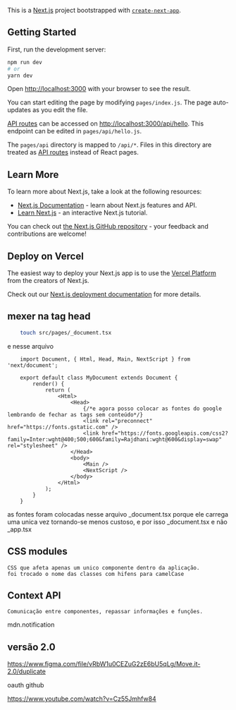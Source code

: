 This is a [Next.js](https://nextjs.org/) project bootstrapped with [`create-next-app`](https://github.com/vercel/next.js/tree/canary/packages/create-next-app).

## Getting Started

First, run the development server:

```bash
npm run dev
# or
yarn dev
```

Open [http://localhost:3000](http://localhost:3000) with your browser to see the result.

You can start editing the page by modifying `pages/index.js`. The page auto-updates as you edit the file.

[API routes](https://nextjs.org/docs/api-routes/introduction) can be accessed on [http://localhost:3000/api/hello](http://localhost:3000/api/hello). This endpoint can be edited in `pages/api/hello.js`.

The `pages/api` directory is mapped to `/api/*`. Files in this directory are treated as [API routes](https://nextjs.org/docs/api-routes/introduction) instead of React pages.

## Learn More

To learn more about Next.js, take a look at the following resources:

- [Next.js Documentation](https://nextjs.org/docs) - learn about Next.js features and API.
- [Learn Next.js](https://nextjs.org/learn) - an interactive Next.js tutorial.

You can check out [the Next.js GitHub repository](https://github.com/vercel/next.js/) - your feedback and contributions are welcome!

## Deploy on Vercel

The easiest way to deploy your Next.js app is to use the [Vercel Platform](https://vercel.com/new?utm_medium=default-template&filter=next.js&utm_source=create-next-app&utm_campaign=create-next-app-readme) from the creators of Next.js.

Check out our [Next.js deployment documentation](https://nextjs.org/docs/deployment) for more details.


## mexer na tag head

```bash
    touch src/pages/_document.tsx

```

e nesse arquivo

```code
    import Document, { Html, Head, Main, NextScript } from 'next/document';

    export default class MyDocument extends Document {
        render() {
            return (
                <Html>
                    <Head>
                        {/*e agora posso colocar as fontes do google lembrando de fechar as tags sem conteúdo*/}
                        <link rel="preconnect" href="https://fonts.gstatic.com" />
                        <link href="https://fonts.googleapis.com/css2?family=Inter:wght@400;500;600&family=Rajdhani:wght@600&display=swap" rel="stylesheet" />
                    </Head>
                    <body>
                        <Main />
                        <NextScript />
                    </body>
                </Html>
            );
        }
    }

```

as fontes foram colocadas nesse arquivo _document.tsx porque ele carrega uma unica vez tornando-se menos custoso, e por isso _document.tsx e não _app.tsx

## CSS modules

    CSS que afeta apenas um unico componente dentro da aplicação.
    foi trocado o nome das classes com hifens para camelCase

## Context API
    Comunicação entre componentes, repassar informações e funções.

mdn.notification

## versão 2.0 

https://www.figma.com/file/vRbW1u0CEZuG2zE6bU5qLg/Move.it-2.0/duplicate

oauth github

https://www.youtube.com/watch?v=Cz55Jmhfw84

